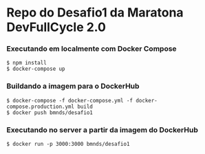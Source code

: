 # Repo do Desafio1 da Maratona DevFullCycle 2.0

### Executando em localmente com Docker Compose

```
$ npm install
$ docker-compose up
```

### Buildando a imagem para o DockerHub
```
$ docker-compose -f docker-compose.yml -f docker-compose.production.yml build
$ docker push bmnds/desafio1
```

### Executando no server a partir da imagem do DockerHub
```
$ docker run -p 3000:3000 bmnds/desafio1
```

